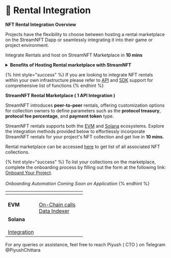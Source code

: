 # 👾 Rental Integration

**NFT Rental Integration Overview**

Projects have the flexibility to choose between hosting a rental marketplace on the StreamNFT Dapp or seamlessly integrating it into their game or project environment.&#x20;

Integrate Rentals and host on StreamNFT Marketplace in **10 mins**

<details>

<summary><strong>Benefits of Hosting Rental marketplace with StreamNFT</strong></summary>

* Get live in 5 mins&#x20;
* No need to incur hefty cloud infra hosting cost&#x20;
* Cross promotion of NFTs who are engaged with other games
* Marketplace can be deployed on project specific sub domain with brand specific guidelines ( Example : darkforest.streamnft.tech )&#x20;

</details>

{% hint style="success" %}
If you are looking to integrate NFT rentals within your own infrastructure please refer to [API](broken-reference) and [SDK](broken-reference) support for comprehensive list of functions
{% endhint %}

**StreamNFT Rental Marketplace ( 1 API Integration )**

StreamNFT introduces **peer-to-peer** rentals, offering customization options for collection owners to define parameters such as the **protocol treasury**, **protocol fee percentage**, and **payment token** type.&#x20;

StreamNFT rentals supports both the [EVM](broken-reference) and [Solana](broken-reference) ecosystems. Explore the integration methods provided below to effortlessly incorporate StreamNFT rentals for your project's NFT collection and get live in **10 mins.**

Rental marketplace can be accessed [here](https://rent.streamnft.tech/) to get list of all associated NFT collections.

{% hint style="success" %}
To list your collections on the marketplace, complete the onboarding process by filling out the form at the following link: [Onboard Your Project](https://tally.so/r/mVQDxE).\
\
_Onboarding Automation Coming Soon on Application_
{% endhint %}



<table data-view="cards"><thead><tr><th></th><th></th><th></th></tr></thead><tbody><tr><td><strong>EVM</strong></td><td><br><a href="broken-reference">On-Chain calls</a><br><a href="broken-reference">Data Indexer</a></td><td></td></tr><tr><td><strong>Solana</strong><br><br><a href="broken-reference">Integration</a></td><td></td><td></td></tr></tbody></table>

For any queries or assistance, feel free to reach Piyush ( CTO ) on Telegram @PiyushChittara
